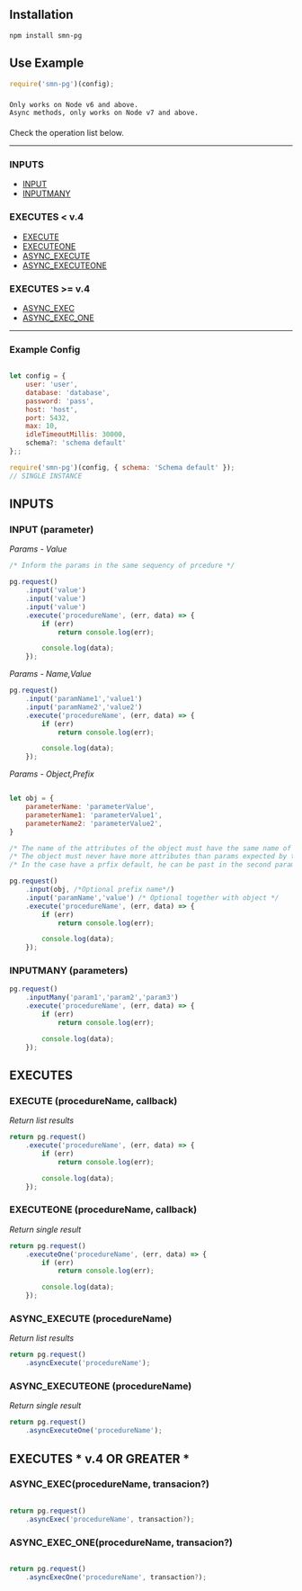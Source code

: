 ## Installation

    npm install smn-pg

## Use Example

```javascript
require('smn-pg')(config);
```

### 
    Only works on Node v6 and above.
    Async methods, only works on Node v7 and above.
####

Check the operation list below.

---------------------------------------

### INPUTS

* [INPUT](#input-parameter)
* [INPUTMANY](#inputmany-parameters)

### EXECUTES < v.4

* [EXECUTE](#execute-procedurename-callback)
* [EXECUTEONE](#executeone-procedurename-callback)
* [ASYNC_EXECUTE](#async-execute-procedurename)
* [ASYNC_EXECUTEONE](#async-executeone-procedurename)

### EXECUTES >= v.4

* [ASYNC_EXEC](#async_exec-procedurename-transaction?)
* [ASYNC_EXEC_ONE](#async_exec_one-procedurename-transaction?)

---------------------------------------

### Example Config
```javascript

let config = {
    user: 'user',
    database: 'database',
    password: 'pass',
    host: 'host',
    port: 5432,
    max: 10,
    idleTimeoutMillis: 30000,
    schema?: 'schema default'
};;

require('smn-pg')(config, { schema: 'Schema default' });
// SINGLE INSTANCE

```

## INPUTS

### INPUT (parameter)


*Params - Value* 
```javascript
/* Inform the params in the same sequency of prcedure */

pg.request()
    .input('value')
    .input('value')
    .input('value')
    .execute('procedureName', (err, data) => {
        if (err)
            return console.log(err);

        console.log(data);
    });
``` 
*Params - Name,Value* 
```javascript
pg.request()
    .input('paramName1','value1')
    .input('paramName2','value2')
    .execute('procedureName', (err, data) => {
        if (err)
            return console.log(err);

        console.log(data);
    });
``` 
*Params - Object,Prefix* 
```javascript

let obj = {
    parameterName: 'parameterValue',
    parameterName1: 'parameterValue1',
    parameterName2: 'parameterValue2',
}

/* The name of the attributes of the object must have the same name of the params. */
/* The object must never have more attributes than params expected by the procedure */
/* In the case have a prfix default, he can be past in the second params of the method */

pg.request()
    .input(obj, /*Optional prefix name*/)
    .input('paramName','value') /* Optional together with object */
    .execute('procedureName', (err, data) => {
        if (err)
            return console.log(err);

        console.log(data);
    });
``` 

### INPUTMANY (parameters)
```javascript
pg.request()
    .inputMany('param1','param2','param3')
    .execute('procedureName', (err, data) => {
        if (err)
            return console.log(err);

        console.log(data);
    });
``` 
## EXECUTES

### EXECUTE (procedureName, callback)
*Return list results* 
```javascript
return pg.request()
    .execute('procedureName', (err, data) => {
        if (err)
            return console.log(err);

        console.log(data);
    });
``` 

### EXECUTEONE (procedureName, callback)
*Return single result* 
```javascript
return pg.request()
    .executeOne('procedureName', (err, data) => {
        if (err)
            return console.log(err);

        console.log(data);
    });
``` 

### ASYNC_EXECUTE (procedureName)
*Return list results* 
```javascript
return pg.request()
    .asyncExecute('procedureName');
``` 

### ASYNC_EXECUTEONE (procedureName)
*Return single result* 
```javascript
return pg.request()
    .asyncExecuteOne('procedureName');
``` 


## EXECUTES  * v.4 OR GREATER *

### ASYNC_EXEC(procedureName, transacion?)
```javascript

return pg.request()
    .asyncExec('procedureName', transaction?);

``` 

### ASYNC_EXEC_ONE(procedureName, transacion?)
```javascript

return pg.request()
    .asyncExecOne('procedureName', transaction?);

``` 